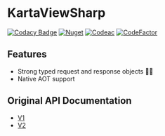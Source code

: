 # KartaViewSharp
[![Codacy Badge](https://api.codacy.com/project/badge/Grade/8f4b457529e5409895c4324e01225738)](https://app.codacy.com/gh/archanox/KartaViewSharp?utm_source=github.com&utm_medium=referral&utm_content=archanox/KartaViewSharp&utm_campaign=Badge_Grade)
[![Nuget](https://img.shields.io/nuget/v/KartaViewSharp "nuget")](https://www.nuget.org/packages/KartaViewSharp)
[![Codeac](https://static.codeac.io/badges/2-731878751.svg "Codeac")](https://app.codeac.io/github/archanox/KartaViewSharp)
[![CodeFactor](https://www.codefactor.io/repository/github/archanox/kartaviewsharp/badge)](https://www.codefactor.io/repository/github/archanox/kartaviewsharp)

## Features

* Strong typed request and response objects 💪🏻
* Native AOT support


## Original API Documentation

* [V1](https://api.openstreetcam.org/api/doc.html)
* [V2](http://doc.kartaview.org/)
